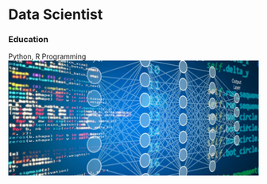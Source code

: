 # Data Scientist
### Education
Python, R Programming
![image of my project](githubdatasciencepic.jpg)
